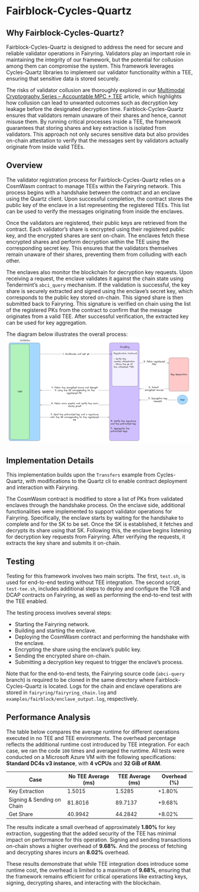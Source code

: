 # Fairblock-Cycles-Quartz

## Why Fairblock-Cycles-Quartz?

Fairblock-Cycles-Quartz is designed to address the need for secure and reliable validator operations in Fairyring. Validators play an important role in maintaining the integrity of our framework, but the potential for collusion among them can compromise the system. This framework leverages Cycles-Quartz libraries to implement our validator functionality within a TEE, ensuring that sensitive data is stored securely.

The risks of validator collusion are thoroughly explored in our [Multimodal Cryptography Series – Accountable MPC + TEE](https://hackmd.io/@Fairblock/rkSiU78TR) article, which highlights how collusion can lead to unwanted outcomes such as decryption key leakage before the designated decryption time. Fairblock-Cycles-Quartz ensures that validators remain unaware of their shares and hence, cannot misuse them. By running critical processes inside a TEE, the framework guarantees that storing shares and key extraction is isolated from validators. This approach not only secures sensitive data but also provides on-chain attestation to verify that the messages sent by validators actually originate from inside valid TEEs.



## Overview

The validator registration process for Fairblock-Cycles-Quartz relies on a CosmWasm contract to manage TEEs within the Fairyring network. This process begins with a handshake between the contract and an enclave using the Quartz client. Upon successful completion, the contract stores the public key of the enclave in a list representing the registered TEEs. This list can be used to verify the messages originating from inside the enclaves.

Once the validators are registered, their public keys are retrieved from the contract. Each validator’s share is encrypted using their registered public key, and the encrypted shares are sent on-chain. The enclaves fetch these encrypted shares and perform decryption within the TEE using the corresponding secret key. This ensures that the validators themselves remain unaware of their shares, preventing them from colluding with each other.

The enclaves also monitor the blockchain for decryption key requests. Upon receiving a request, the enclave validates it against the chain state using Tendermint’s `abci_query` mechanism. If the validation is successful, the key share is securely extracted and signed using the enclave’s secret key, which corresponds to the public key stored on-chain. This signed share is then submitted back to Fairyring. This signature is verified on chain using the list of the registered PKs from the contract to confirm that the message originates from a valid TEE. After successful verification, the extracted key can be used for key aggregation.

The diagram below illustrates the overall process:
![Fairblock-Cycles-Quartz](./cycles.png)


## Implementation Details

This implementation builds upon the `Transfers` example from Cycles-Quartz, with modifications to the Quartz cli to enable contract deployment and interaction with Fairyring.

The CosmWasm contract is modified to store a list of PKs from validated enclaves through the handshake process. On the enclave side, additional functionalities were implemented to support validator operations for Fairyring. Specifically, the enclave starts by waiting for the handshake to complete and for the SK to be set. Once the SK is established, it fetches and decrypts its share using that SK. Following this, the enclave begins listening for decryption key requests from Fairyring. After verifying the requests, it extracts the key share and submits it on-chain.



## Testing

Testing for this framework involves two main scripts. The first, `test.sh`, is used for end-to-end testing without TEE integration. The second script, `test-tee.sh`, includes additional steps to deploy and configure the TCB and DCAP contracts on Fairyring, as well as performing the end-to-end test with the TEE enabled. 

The testing process involves several steps:
- Starting the Fairyring network.
- Building and starting the enclave.
- Deploying the CosmWasm contract and performing the handshake with the enclave.
- Encrypting the share using the enclave’s public key.
- Sending the encrypted share on-chain.
- Submitting a decryption key request to trigger the enclave’s process.

Note that for the end-to-end tests, the Fairyring source code (`abci-query` branch) is required to be cloned in the same directory where Fairblock-Cycles-Quartz is located.
Logs for the chain and enclave operations are stored in `fairyring/fairyring_chain.log` and `examples/fairblock/enclave_output.log`, respectively.



## Performance Analysis

The table below compares the average runtime for different operations executed in no TEE and TEE environments. The overhead percentage reflects the additional runtime cost introduced by TEE integration. For each case, we ran the code `100` times and averaged the runtime. All tests were conducted on a Microsoft Azure VM with the following specifications: **Standard DC4s v3 instance**, with **4 vCPUs** and **32 GiB of RAM**.


| Case                        | No TEE Average (ms) | TEE Average (ms) | Overhead (%)            |
|-----------------------------|----------------------|-------------------|-------------------------|
| Key Extraction              | 1.5015              | 1.5285           | +1.80%                 |
| Signing & Sending on Chain  | 81.8016             | 89.7137          | +9.68%                 |
| Get Share                   | 40.9942             | 44.2842          | +8.02%                 |

The results indicate a small overhead of approximately **1.80%** for key extraction, suggesting that the added security of the TEE has minimal impact on performance for this operation. Signing and sending transactions on-chain shows a higher overhead of **9.68%**. And the process of fetching and decrypting shares incurs an **8.02%** overhead.

These results demonstrate that while TEE integration does introduce some runtime cost, the overhead is limited to a maximum of **9.68%**, ensuring that the framework remains efficient for critical operations like extracting keys, signing, decrypting shares, and interacting with the blockchain.
